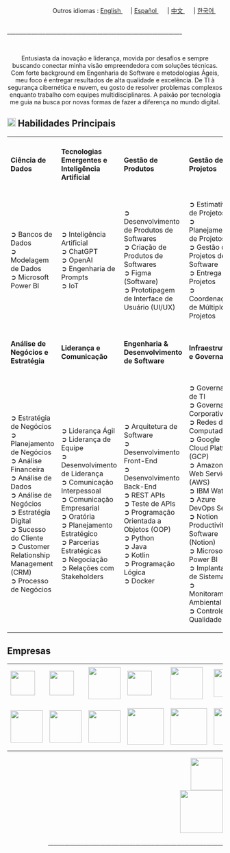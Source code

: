 <div align="right">
  Outros idiomas : <a href="https://github.com/LlynS2/LLYNS2" target="_blank">English <img src="https://github.com/user-attachments/assets/8e065c04-101a-4fd8-814c-b8e6778fca1a" width="15"></a> | <a href="https://github.com/LlynS2/LLYNS2/tree/Español" target="_blank">Español <img src="https://github.com/user-attachments/assets/0a4eb85c-cd21-43fc-bd98-7c1042f7b08e" width="17"></a> | <a href="https://github.com/LlynS2/LLYNS2/tree/中文" target="_blank">中文 <img src="https://github.com/user-attachments/assets/e3939437-846c-452f-b2a8-ec4dc394d7d9" width="17"></a> | <a href="https://github.com/LlynS2/LLYNS2/tree/한국어" target="_blank">한국어 <img src="https://github.com/user-attachments/assets/5f6886c4-4a79-49b7-b33c-053e1b7ba8c4" width="17"></a>
</div><br>

<p>________________________________________________________________</p><br>

<div>
  <p align="center" >Entusiasta da inovação e liderança, movida por desafios e sempre buscando conectar minha visão empreendedora com soluções técnicas. Com forte background em Engenharia de Software e metodologias Ágeis, meu foco é entregar resultados de alta 
     qualidade e excelência. 
     De TI à segurança cibernética e nuvem, eu gosto de resolver problemas complexos enquanto trabalho com equipes multidisciplinares. A paixão por tecnologia me guia na busca por novas formas de fazer a diferença no mundo digital.</p>
  <h2><img src="https://github.com/user-attachments/assets/16197bf7-21e8-4029-a37a-1a3c88a1c624" width="20"> Habilidades Principais</h2>  
<table>
    <tbody>
        <tr>
            <td><h4>Ciência de Dados</h4></td>
            <td><h4>Tecnologias Emergentes e Inteligência Artificial</h4></td>
            <td><h4>Gestão de Produtos</h4></td>
            <td><h4>Gestão de Projetos</h4></td>
            <tr><td>
               <p>
                  ➲ Bancos de Dados<br>
                  ➲ Modelagem de Dados<br>
                  ➲ Microsoft Power BI
               </p>
            </td>
            <td>
               <p>
                  ➲ Inteligência Artificial<br>
                  ➲ ChatGPT<br>
                  ➲ OpenAI<br>
                  ➲ Engenharia de Prompts<br>
                  ➲ IoT
               </p>
            </td>
            <td>
                <p>
                  ➲ Desenvolvimento de Produtos de Softwares<br>
                  ➲ Criação de Produtos de Softwares<br>
                  ➲ Figma (Software)<br>
                  ➲ Prototipagem de Interface de Usuário (UI/UX)
                </p>
            </td>
            <td>
                <p>
                  ➲ Estimativa de Projetos<br>
                  ➲ Planejamento de Projetos<br>
                  ➲ Gestão de Projetos de Software<br>
                  ➲ Entrega de Projetos<br>
                  ➲ Coordenação de Múltiplos Projetos
                </p>
            </td>
        </tr>
        <tr>
          <td><h4>Análise de Negócios e Estratégia</h4></td>
            <td><h4>Liderança e Comunicação</h4></td>
            <td><h4>Engenharia & Desenvolvimento de Software</h4></td>
            <td><h4>Infraestrutura e Governança</h4></td>
            <tr><td>
                <p>
                  ➲ Estratégia de Negócios<br>
                  ➲ Planejamento de Negócios<br>
                  ➲ Análise Financeira<br>
                  ➲ Análise de Dados<br>
                  ➲ Análise de Negócios<br>
                  ➲ Estratégia Digital<br>
                  ➲ Sucesso do Cliente<br>
                  ➲ Customer Relationship Management (CRM)<br>
                  ➲ Processo de Negócios
                </p>
            </td>
            <td>
                <p>
                  ➲ Liderança Ágil<br>
                  ➲ Liderança de Equipe<br>
                  ➲ Desenvolvimento de Liderança<br>
                  ➲ Comunicação Interpessoal<br>
                  ➲ Comunicação Empresarial<br>
                  ➲ Oratória<br>
                  ➲ Planejamento Estratégico<br>
                  ➲ Parcerias Estratégicas<br>
                  ➲ Negociação<br>
                  ➲ Relações com Stakeholders
                </p>
            </td>
            <td>
                <p>
                  ➲ Arquitetura de Software<br>
                  ➲ Desenvolvimento Front-End<br>
                  ➲ Desenvolvimento Back-End<br>
                  ➲ REST APIs<br>
                  ➲ Teste de APIs<br>
                  ➲ Programação Orientada a Objetos (OOP)<br>
                  ➲ Python<br>
                  ➲ Java<br>
                  ➲ Kotlin<br>
                  ➲ Programação Lógica<br>
                  ➲ Docker
                </p>
            </td>
            <td>
                <p>
                  ➲ Governança de TI<br>
                  ➲ Governança Corporativa<br>
                  ➲ Redes de Computadores<br>
                  ➲ Google Cloud Platform (GCP)<br>
                  ➲ Amazon Web Services (AWS)<br>
                  ➲ IBM Watson<br>
                  ➲ Azure DevOps Server<br>
                  ➲ Notion Productivity Software (Notion)<br>
                  ➲ Microsoft Power BI<br>
                  ➲ Implantação de Sistemas<br>
                  ➲ Monitoramento Ambiental<br>
                  ➲ Controle de Qualidade
                </p>
            </td>
        </tr>
    </tbody>
 </table>
</div>
<div>
  <h2>Empresas</h2>
  <table>
    <tbody>
      <tr>
        <td><img src="https://github.com/user-attachments/assets/25d8d17c-e721-4885-a8b9-c41ed10bbacf" width="57"></td>
        <td><img src="https://github.com/user-attachments/assets/8f6553f2-6de7-4f5c-bd7c-a4e1ded3f6a7" width="57"></td>
        <td><img src="https://github.com/user-attachments/assets/371788ba-379a-464f-980e-3265221fcca8" width="75"></td>
        <td><img src="https://github.com/user-attachments/assets/ec8dcdc6-f30c-4276-a032-da2fb459908e" width="57"></td>
        <td><img src="https://github.com/user-attachments/assets/4d043c02-2fb4-4042-a2c4-41219c214373" width="75"></td>
        <td><img src="https://github.com/user-attachments/assets/96987f7c-8781-4664-a089-b25485e197f5" width="65"></td>
        <td><img src="https://github.com/user-attachments/assets/41616e29-7bff-4bae-8523-684ff3dd9ca1" width="65"></td>
        <td><img src="https://github.com/user-attachments/assets/df9c855f-95f3-4892-adb4-508dac3655e2" width="85"></td>
      </tr>
      <tr>
        <td><img src="https://github.com/user-attachments/assets/5841fa53-601e-46d4-b875-1efcf8652d08" width="75"></td>
        <td><img src="https://github.com/user-attachments/assets/c1e293ac-75d0-41d6-9143-d09715e89830" width="75"></td>
        <td><img src="https://github.com/user-attachments/assets/44f293f0-c32c-42e8-a3f2-a6f692ccc408" width="75"></td>
        <td><img src="https://github.com/user-attachments/assets/874b4429-14cf-414e-9a84-82b1a3e5740a" width="85"></td>
        <td><img src="https://github.com/user-attachments/assets/fd28537e-69e3-4a1a-8b56-e2658d3835bb" width="85"></td>
        <td><img src="https://github.com/user-attachments/assets/f0b68583-1b7d-44c6-bbc4-7f8aeda99b3b" width="85"></td>
        <td><img src="https://github.com/user-attachments/assets/612541d8-e2fb-4b0d-b132-c907ff819358" width="95"></td>
        <td><img src="https://github.com/user-attachments/assets/06ac6c2d-651a-4ed5-90aa-f4aecbee5a1d" width="105"></td>
      </tr>
    </tbody>
  </table>
</div>
<div align="right">
    <a href="https://www.linkedin.com/in/hevellyn-mc-frei-mba-079020219" target="_blank"><img src="https://github.com/user-attachments/assets/d9518f71-5305-45e2-b37e-b88b10870fd5" width="75"></a><br>
    <img src="https://github.com/user-attachments/assets/263ef797-0dff-4f87-85d4-879835c04883" width="100">
</div>


<p align="right">________________________________________________________________</p><br>
